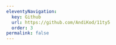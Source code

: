 ```yaml
---
eleventyNavigation:
  key: Github
  url: https://github.com/AndiKod/11ty5
  order: 3
permalink: false
---
```

